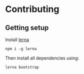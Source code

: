 # Contributing

## Getting setup

Install [lerna](https://lerna.js.org/)

```
npm i -g lerna
```

Then install all dependencies using:

```
lerna bootstrap
```
